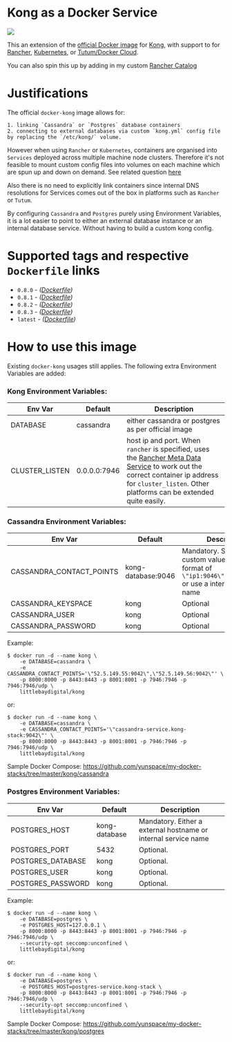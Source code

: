# Kong as a Docker Service

[![](https://images.microbadger.com/badges/version/littlebaydigital/kong.svg)](http://microbadger.com/#/images/littlebaydigital/kong "Get your own version badge on microbadger.com")

This an extension of the [official Docker image][docker-kong-url] for [Kong][kong-url], with support to for [Rancher][rancher-url], [Kubernetes][kubernetes-url], or [Tutum/Docker Cloud][docker-cloud-url].

You can also spin this up by adding in my custom [Rancher Catalog](https://github.com/LittleBayDigital/littlebay-rancher-catalog)

# Justifications

The official `docker-kong` image allows for:

    1. linking `Cassandra` or `Postgres` database containers
    2. connecting to external databases via custom `kong.yml` config file by replacing the `/etc/kong/` volume.

However when using `Rancher` or `Kubernetes`, containers are organised into `Services` deployed across multiple machine node clusters. Therefore it's not feasible to mount custom config files into volumes on each machine which are spun up and down on demand. See related question [here][envvar-question]

Also there is no need to explicitly link containers since internal DNS resolutions for Services comes out of the box in platforms such as `Rancher` or `Tutum`. 

By configuring `Cassandra` and `Postgres` purely using Environment Variables, it is a lot easier to point to either an external database instance or an internal database service. Without having to build a custom kong config.

# Supported tags and respective `Dockerfile` links

- `0.8.0` - *([Dockerfile](https://github.com/littlebaydigital/docker-kong-service/blob/0.8.0/Dockerfile))*
- `0.8.1` - *([Dockerfile](https://github.com/littlebaydigital/docker-kong-service/blob/0.8.1/Dockerfile))*
- `0.8.2` - *([Dockerfile](https://github.com/littlebaydigital/docker-kong-service/blob/0.8.2/Dockerfile))*
- `0.8.3` - *([Dockerfile](https://github.com/littlebaydigital/docker-kong-service/blob/0.8.3/Dockerfile))*
- `latest` - *([Dockerfile](https://github.com/littlebaydigital/docker-kong-service/blob/0.8.3/Dockerfile))*

# How to use this image

Existing `docker-kong` usages still applies. The following extra Environment Variables are added:

### Kong Environment Variables:
| Env Var | Default | Description |
| --------|---------| ------------|
| DATABASE | cassandra | either cassandra or postgres as per official image |
| CLUSTER_LISTEN | 0.0.0.0:7946 | host ip and port. When `rancher` is specified, uses the [Rancher Meta Data Service][rancher-metadata-service] to work out the correct container ip address for `cluster_listen`. Other platforms can be extended quite easily. |

### Cassandra Environment Variables:

| Env Var | Default | Description |
| --------|---------| ------------|
| CASSANDRA_CONTACT_POINTS | kong-database:9046 | Mandatory. Specify custom values in the format of `\"ip1:9046\",\"ip2:9046\"` or use a internal service name |
| CASSANDRA_KEYSPACE | kong | Optional |
| CASSANDRA_USER | kong | Optional |
| CASSANDRA_PASSWORD | kong | Optional |

Example:

```shell
$ docker run -d --name kong \
    -e DATABASE=cassandra \
    -e CASSANDRA_CONTACT_POINTS='\"52.5.149.55:9042\",\"52.5.149.56:9042\"' \
    -p 8000:8000 -p 8443:8443 -p 8001:8001 -p 7946:7946 -p 7946:7946/udp \
    littlebaydigital/kong
```

or:

```shell
$ docker run -d --name kong \
    -e DATABASE=cassandra \
    -e CASSANDRA_CONTACT_POINTS='\"cassandra-service.kong-stack:9042\"' \
    -p 8000:8000 -p 8443:8443 -p 8001:8001 -p 7946:7946 -p 7946:7946/udp \
    littlebaydigital/kong
```

Sample Docker Compose: https://github.com/yunspace/my-docker-stacks/tree/master/kong/cassandra

### Postgres Environment Variables:

| Env Var | Default | Description |
| --------|---------| ------------|
| POSTGRES_HOST | kong-database | Mandatory. Either a external hostname or internal service name |
| POSTGRES_PORT | 5432 | Optional. |
| POSTGRES_DATABASE | kong | Optional. |
| POSTGRES_USER | kong | Optional. |
| POSTGRES_PASSWORD | kong | Optional. |

Example:

```shell
$ docker run -d --name kong \
    -e DATABASE=postgres \
    -e POSTGRES_HOST=127.0.0.1 \
    -p 8000:8000 -p 8443:8443 -p 8001:8001 -p 7946:7946 -p 7946:7946/udp \
    --security-opt seccomp:unconfined \
    littlebaydigital/kong
```

or: 

```shell
$ docker run -d --name kong \
    -e DATABASE=postgres \
    -e POSTGRES_HOST=postgres-service.kong-stack \
    -p 8000:8000 -p 8443:8443 -p 8001:8001 -p 7946:7946 -p 7946:7946/udp \
    --security-opt seccomp:unconfined \
    littlebaydigital/kong
```

Sample Docker Compose: https://github.com/yunspace/my-docker-stacks/tree/master/kong/postgres

[kong-url]: http://getkong.org
[docker-kong-url]: https://hub.docker.com/r/mashape/kong/
[rancher-url]: http://rancher.com/
[rancher-metadata-service]: http://rancher.com/introducing-rancher-metadata-service-for-docker/
[kubernetes-url]: http://kubernetes.io/
[docker-cloud-url]: https://www.docker.com/products/docker-cloud
[envvar-question]: https://groups.google.com/forum/#!topic/konglayer/mfjBUwQHHHk
